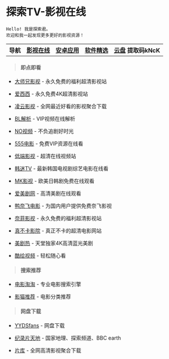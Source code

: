 # 探索TV-影视在线

    Hello! 我是探索君。
    欢迎和我一起发现更多更好的影视资源！

<table>
<tr>
<th>导航</th>
<th><a href="index.html">影视在线</a></th>
<th><a href="app.html">安卓应用</a></th>
<th><a href="pcsoft.html">软件精选</a></th>
<th><a href="https://caiyun.139.com/m/i?105Cq61IGQYVX">云盘</a> 提取码kNcK</th>
</tr>
</table>

> #### 即点即看

* [大师兄影视](https://tv.ci) - 永久免费的福利超清影视站

* [爱西西](https://aixixi.vip) - 永久免费4K超清影视站

* [凌云影视](https://www.lingyun.tv) - 全网最近好看的影视聚合下载

* [BL解析](https://vip.bljiex.cc) - VIP视频在线解析

* [NO视频](https://www.novipnoad.com) - 不负追剧好时光

* [555电影](https://www.o8tv.com) - 免费VIP资源在线看

* [低端影视](https://ddys.tv) - 超清在线视频站

* [韩迷TV](https://www.hmtv.me) - 最新韩国电视剧综艺电影在线看

* [MK影视](https://www.mkvdo.com) - 欧美日韩剧免费在线观看

* [爱美剧网](https://www.mjw2020.com) - 高清美剧在线观看

* [鸭奈飞电影](https://yanetflix.com) - 为国内用户提供免费奈飞影视

* [奈菲影视](https://www.nfmovies.com) - 永久免费的福利超清影视站

* [真不卡影院](http://www.zhenbuka.fun) - 真正不卡的超清电影网站

* [美剧热](https://meijure.com) - 天堂独家4K高清蓝光美剧

* [酷绘视频](http://www.kuhuiv.com) - 轻松随心看<br>

> #### 搜索推荐

* [电影淘淘](https://www.dianyingtaotao.com) - 专业电影搜索引擎

* [影猫推荐](https://www.mvcat.com) - 电影分类推荐<br>

> #### 网盘下载

* [YYDSfans](https://yyds.fans) - 网盘下载

* [纪录片天地](http://www.jlpcn.net/) - 国家地理、探索频道、BBC earth

* [片库](https://www.pianku.li) - 全网高清影视聚合下载
